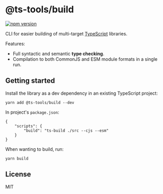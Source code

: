 # @ts-tools/build
[![npm version](https://img.shields.io/npm/v/@ts-tools/build.svg)](https://www.npmjs.com/package/@ts-tools/build)

CLI for easier building of multi-target [TypeScript](https://www.typescriptlang.org/) libraries.

Features:
- Full syntactic and semantic **type checking**.
- Compilation to both CommonJS and ESM module formats in a single run.

## Getting started

Install the library as a dev dependency in an existing TypeScript project:
```
yarn add @ts-tools/build --dev
```

In project's `package.json`:
```json5
{
    "scripts": {
        "build": "ts-build ./src --cjs --esm"
    }
}
```

When wanting to build, run:
```
yarn build
```

## License

MIT
